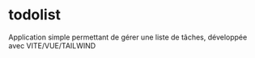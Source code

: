 # todolist
Application simple permettant de gérer une liste de tâches, développée avec VITE/VUE/TAILWIND
